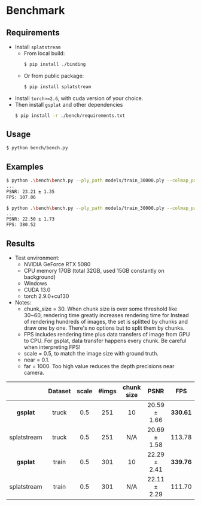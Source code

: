 # Benchmark

## Requirements
- Install `splatstream`
  - From local build:
    ```bash
    $ pip install ./binding
    ```
  - Or from public package:
    ```bash
    $ pip install splatstream
    ```
- Install `torch>=2.6`, with cuda version of your choice.
- Then install `gsplat` and other dependencies
  ```bash
  $ pip install -r ./bench/requirements.txt
  ```

## Usage
```bash
$ python bench/bench.py
```

## Examples
```bash
$ python .\bench\bench.py --ply_path models/train_30000.ply --colmap_path models/tandt_db/tandt/train --scale 0.5 --target splatstream --first 20
...
PSNR: 23.21 ± 1.35
FPS: 107.06

$ python .\bench\bench.py --ply_path models/train_30000.ply --colmap_path models/tandt_db/tandt/train --scale 0.5 --target gsplat --first 20 --chunk_size 10
...
PSNR: 22.50 ± 1.73
FPS: 380.52
```

## Results
- Test environment:
  - NVIDIA GeForce RTX 5080
  - CPU memory 17GB (total 32GB, used 15GB constantly on background)
  - Windows
  - CUDA 13.0
  - torch 2.9.0+cu130
- Notes:
  - chunk_size = 30. When chunk size is over some threshold like 30~60, rendering time greatly increases rendering time for 
    Instead of rendering hundreds of images, the set is splitted by chunks and draw one by one.
    There's no options but to split them by chunks.
  - FPS includes rendering time plus data transfers of image from GPU to CPU.
    For gsplat, data transfer happens every chunk.
    Be careful when interpreting FPS!
  - scale = 0.5, to match the image size with ground truth.
  - near = 0.1.
  - far = 1000. Too high value reduces the depth precisions near camera.

|    | Dataset | scale | #imgs | chunk size | PSNR | FPS |
|:--:|:-------:|:-----:|:-----:|:----------:|:----:|:---:|
| **gsplat**      | truck | 0.5 | 251 |  10 | 20.59 ± 1.66 | **330.61** |
|   splatstream   | truck | 0.5 | 251 | N/A | 20.69 ± 1.58 |   113.78   |
| **gsplat**      | train | 0.5 | 301 |  10 | 22.29 ± 2.41 | **339.76** |
|   splatstream   | train | 0.5 | 301 | N/A | 22.11 ± 2.29 |   111.70   |
